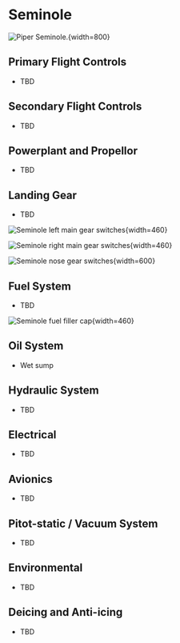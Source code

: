 # Seminole

![Piper Seminole.](/img/seminole/seminole.jpeg){width=800}

## Primary Flight Controls

* TBD

## Secondary Flight Controls

* TBD

## Powerplant and Propellor

* TBD

## Landing Gear

* TBD

![Seminole left main gear switches](/img/seminole/seminole-left-main-gear-switches.jpeg){width=460}

![Seminole right main gear switches](/img/seminole/seminole-right-main-gear-switches.jpeg){width=460}

![Seminole nose gear switches](/img/seminole/seminole-nose-gear-switches.jpeg){width=600}

## Fuel System

* TBD

![Seminole fuel filler cap](/img/seminole/seminole-fuel-filler-cap.jpeg){width=460}

## Oil System

* Wet sump

## Hydraulic System

* TBD

## Electrical

* TBD

## Avionics

* TBD

## Pitot-static / Vacuum System

* TBD

## Environmental

* TBD

## Deicing and Anti-icing

* TBD
